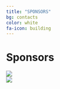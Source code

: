 ```yaml
---
title: "SPONSORS"
bg: contacts
color: white
fa-icon: building
---
```




# Sponsors
<div class="row partners">
  <div class="col s12 partner valign">
    <a href="#" target="blank"><img src="img/contacts/subvisual.png"/></a>
  </div>
  <div class="col s12 partner full-width valign">
    <a href="#" target="blank"><img src="img/contacts/eurotux.png"/></a>
  </div>
</div>
